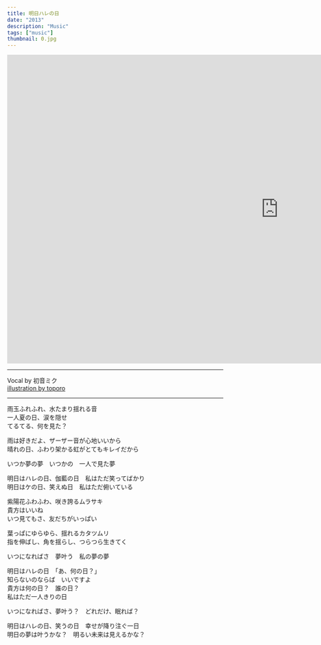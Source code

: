 ```yaml
---
title: 明日ハレの日
date: "2013"
description: "Music"
tags: ["music"]
thumbnail: 0.jpg
---
```


<iframe width="1264" height="720" src="https://www.youtube.com/embed/LTOoMqAXIeI" title="YouTube video player" frameborder="0" allow="accelerometer; autoplay; clipboard-write; encrypted-media; gyroscope; picture-in-picture" allowfullscreen></iframe>

---

Vocal by 初音ミク  
[illustration by toporo](https://twitter.com/to0809)  

---

雨玉ふれふれ、水たまり揺れる音  
一人夏の日、涙を隠せ  
てるてる、何を見た？  
  
雨は好きだよ、ザーザー音が心地いいから  
晴れの日、ふわり架かる虹がとてもキレイだから  
  
いつか夢の夢　いつかの　一人で見た夢  
  
明日はハレの日、伽藍の日　私はただ笑ってばかり  
明日はケの日、笑えぬ日　私はただ俯いている  
  
紫陽花ふわふわ、咲き誇るムラサキ  
貴方はいいね  
いつ見てもさ、友だちがいっぱい  
  
葉っぱにゆらゆら、揺れるカタツムリ  
指を伸ばし、角を揺らし、つらつら生きてく  
  
いつになればさ　夢叶う　私の夢の夢  
  
明日はハレの日　「あ、何の日？」  
知らないのならば　いいですよ  
貴方は何の日？　誰の日？  
私はただ一人きりの日  
  
いつになればさ、夢叶う？　どれだけ、眠れば？  
  
明日はハレの日、笑うの日　幸せが降り注ぐ一日  
明日の夢は叶うかな？　明るい未来は見えるかな？  
